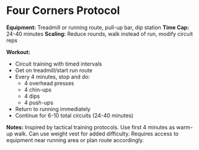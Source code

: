# Four Corners Protocol

**Equipment:** Treadmill or running route, pull-up bar, dip station
**Time Cap:** 24-40 minutes
**Scaling:** Reduce rounds, walk instead of run, modify circuit reps

**Workout:**
- Circuit training with timed intervals
- Get on treadmill/start run route
- Every 4 minutes, stop and do:
  - 4 overhead presses
  - 4 chin-ups  
  - 4 dips
  - 4 push-ups
- Return to running immediately
- Continue for 6-10 total circuits (24-40 minutes)

**Notes:**
Inspired by tactical training protocols. Use first 4 minutes as warm-up walk. Can use weight vest for added difficulty. Requires access to equipment near running area or plan route accordingly.